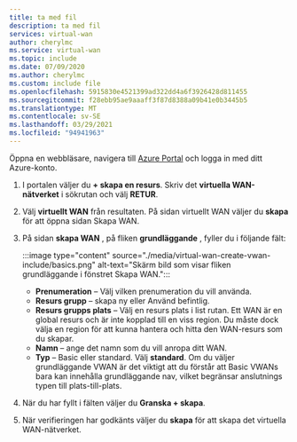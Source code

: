 ```yaml
---
title: ta med fil
description: ta med fil
services: virtual-wan
author: cherylmc
ms.service: virtual-wan
ms.topic: include
ms.date: 07/09/2020
ms.author: cherylmc
ms.custom: include file
ms.openlocfilehash: 5915830e4521399ad322dd4a6f3926428d811455
ms.sourcegitcommit: f28ebb95ae9aaaff3f87d8388a09b41e0b3445b5
ms.translationtype: MT
ms.contentlocale: sv-SE
ms.lasthandoff: 03/29/2021
ms.locfileid: "94941963"
---
```

Öppna en webbläsare, navigera till [Azure Portal](https://portal.azure.com) och logga in med ditt Azure-konto.

1. I portalen väljer du **+ skapa en resurs**. Skriv det **virtuella WAN-nätverket** i sökrutan och välj **RETUR**.
1. Välj **virtuellt WAN** från resultaten. På sidan virtuellt WAN väljer du **skapa** för att öppna sidan Skapa WAN.
1. På sidan **skapa WAN** , på fliken **grundläggande** , fyller du i följande fält:

   :::image type="content" source="./media/virtual-wan-create-vwan-include/basics.png" alt-text="Skärm bild som visar fliken grundläggande i fönstret Skapa WAN.":::

   * **Prenumeration** – Välj vilken prenumeration du vill använda.
   * **Resurs grupp** – skapa ny eller Använd befintlig.
   * **Resurs grupps plats** – Välj en resurs plats i list rutan. Ett WAN är en global resurs och är inte kopplad till en viss region. Du måste dock välja en region för att kunna hantera och hitta den WAN-resurs som du skapar.
   * **Namn** – ange det namn som du vill anropa ditt WAN.
   * **Typ** – Basic eller standard. Välj **standard**. Om du väljer grundläggande VWAN är det viktigt att du förstår att Basic VWANs bara kan innehålla grundläggande nav, vilket begränsar anslutnings typen till plats-till-plats.
1. När du har fyllt i fälten väljer du **Granska + skapa**.
1. När verifieringen har godkänts väljer du **skapa** för att skapa det virtuella WAN-nätverket.
